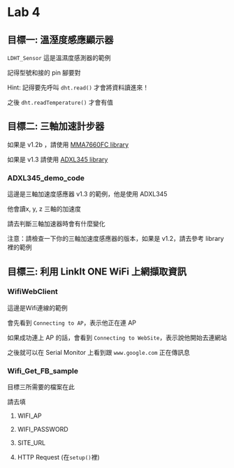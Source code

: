 # Lab 4

## 目標一: 溫溼度感應顯示器
`LDHT_Sensor` 這是溫濕度感測器的範例

記得型號和接的 pin 腳要對

Hint: 記得要先呼叫 `dht.read()` 才會將資料讀進來！

之後 `dht.readTemperature()` 才會有值

## 目標二: 三軸加速計步器

如果是 v1.2b ，請使用 [MMA7660FC library](https://github.com/mcauser/Grove-3Axis-Digital-Accelerometer-1.5g-MMA7660FC)

如果是 v1.3 請使用 [ ADXL345 library](
https://github.com/Seeed-Studio/Seeed_Accelerometer_ADXL345_g)

### ADXL345_demo_code


這邊是三軸加速度感應器 v1.3 的範例，他是使用 ADXL345


他會讀x, y, z 三軸的加速度

請去判斷三軸加速器時會有什麼變化

注意：請檢查一下你的三軸加速度感應器的版本，如果是 v1.2，請去參考 library 裡的範例


## 目標三: 利用 LinkIt ONE WiFi 上網擷取資訊
### WifiWebClient
這邊是Wifi連線的範例

會先看到 `Connecting to AP`，表示他正在連 AP

如果成功連上 AP 的話，會看到 `Connecting to WebSite`，表示說他開始去連網站

之後就可以在 Serial Monitor 上看到跟 `www.google.com` 正在傳訊息


### Wifi_Get_FB_sample
目標三所需要的檔案在此

請去填

1. WIFI_AP

1. WIFI_PASSWORD

1. SITE_URL

1. HTTP Request (在`setup()`裡)
